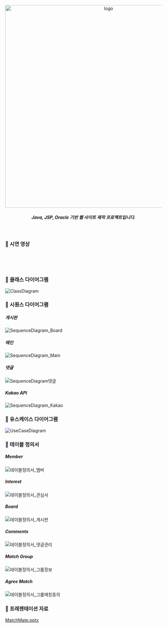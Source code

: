 <div align="center">
<img width="649" alt="logo" src="https://github.com/easygap/studyMatch/assets/103491329/f12a843e-ee42-4426-bcaf-dc7c108c7b28">

  ##### Java, JSP, Oracle 기반 웹 사이트 제작 프로젝트입니다.
</div>



&nbsp;

### 🖤 시연 영상

<br>



<br>
<br>

###  🖤 클래스 다이어그램
![ClassDiagram](https://github.com/easygap/studyMatch/assets/103491329/57c8012e-2d9d-48ba-a08d-ae93b178cd63)



###  🖤 시퀀스 다이어그램
##### 게시판
![SequenceDiagram_Board](https://github.com/easygap/studyMatch/assets/103491329/2f4f5fe5-4292-4f45-a283-e7d565e82074)


##### 메인
![SequenceDiagram_Main](https://github.com/easygap/studyMatch/assets/103491329/5a953e85-b93a-48bc-9f91-13f749780e89)


##### 댓글
![SequenceDiagram댓글](https://github.com/easygap/studyMatch/assets/103491329/39ef4702-115c-4c76-9bd3-bc7290d4682a)

##### Kakao API
![SequenceDiagram_Kakao](https://github.com/easygap/studyMatch/assets/103491329/b7111d3d-80fe-4828-b371-91693a952905)


###  🖤 유스케이스 다이어그램
![UseCaseDiagram](https://github.com/easygap/studyMatch/assets/103491329/d8c1c28c-4ddf-4d22-8cea-919fe0f81252)


###  🖤 테이블 정의서
##### Member
![테이블정의서_맴버](https://github.com/easygap/studyMatch/assets/103491329/222b62d8-e028-4dc6-991d-3f8010b7bac5)

##### Interest
![테이블정의서_관심사](https://github.com/easygap/studyMatch/assets/103491329/3ba00f84-27f1-453d-8734-7811860c78ed)

##### Board
![테이블정의서_게시판](https://github.com/easygap/studyMatch/assets/103491329/de5b996b-bbbc-49ed-8478-4b352270453d)

##### Comments
![테이블정의서_댓글관리](https://github.com/easygap/studyMatch/assets/103491329/91b64760-31a5-4e75-8d2a-1e4400a6c7cb)

##### Match Group
![테이블정의서_그룹정보](https://github.com/easygap/studyMatch/assets/103491329/61583b7c-1151-4674-8c28-43dfeee4eadb)

##### Agree Match
![테이블정의서_그룹매칭동의](https://github.com/easygap/studyMatch/assets/103491329/e532c8e8-a630-4fbd-b018-1a43f4af6c41)


###  🖤 프레젠테이션 자료
[MatchMate.pptx](https://github.com/easygap/studyMatch/files/13857451/MatchMate.pptx)

